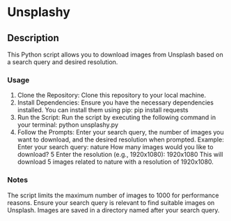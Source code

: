 # Unsplashy

## Description
This Python script allows you to download images from Unsplash based on a search query and desired resolution.

### Usage
1. Clone the Repository: Clone this repository to your local machine.
2. Install Dependencies: Ensure you have the necessary dependencies installed. You can install them using pip:
   pip install requests
3. Run the Script: Run the script by executing the following command in your terminal:
   python unsplashy.py
4. Follow the Prompts: Enter your search query, the number of images you want to download, and the desired resolution when prompted.
   Example:
   Enter your search query: nature
   How many images would you like to download? 5
   Enter the resolution (e.g., 1920x1080): 1920x1080
   This will download 5 images related to nature with a resolution of 1920x1080.

### Notes
The script limits the maximum number of images to 1000 for performance reasons.
Ensure your search query is relevant to find suitable images on Unsplash.
Images are saved in a directory named after your search query.
